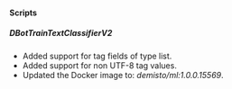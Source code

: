 
#### Scripts
##### DBotTrainTextClassifierV2
- Added support for tag fields of type list.
- Added support for non UTF-8 tag values.
- Updated the Docker image to: *demisto/ml:1.0.0.15569*.